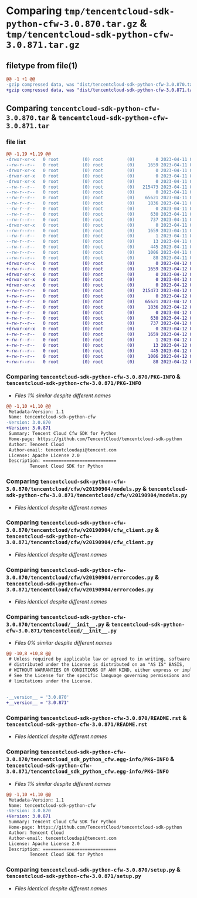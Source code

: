 # Comparing `tmp/tencentcloud-sdk-python-cfw-3.0.870.tar.gz` & `tmp/tencentcloud-sdk-python-cfw-3.0.871.tar.gz`

## filetype from file(1)

```diff
@@ -1 +1 @@
-gzip compressed data, was "dist/tencentcloud-sdk-python-cfw-3.0.870.tar", last modified: Tue Apr 11 03:26:15 2023, max compression
+gzip compressed data, was "dist/tencentcloud-sdk-python-cfw-3.0.871.tar", last modified: Wed Apr 12 00:19:16 2023, max compression
```

## Comparing `tencentcloud-sdk-python-cfw-3.0.870.tar` & `tencentcloud-sdk-python-cfw-3.0.871.tar`

### file list

```diff
@@ -1,19 +1,19 @@
-drwxr-xr-x   0 root         (0) root         (0)        0 2023-04-11 03:26:15.000000 tencentcloud-sdk-python-cfw-3.0.870/
--rw-r--r--   0 root         (0) root         (0)     1659 2023-04-11 03:26:15.000000 tencentcloud-sdk-python-cfw-3.0.870/PKG-INFO
-drwxr-xr-x   0 root         (0) root         (0)        0 2023-04-11 03:26:15.000000 tencentcloud-sdk-python-cfw-3.0.870/tencentcloud/
-drwxr-xr-x   0 root         (0) root         (0)        0 2023-04-11 03:26:15.000000 tencentcloud-sdk-python-cfw-3.0.870/tencentcloud/cfw/
-drwxr-xr-x   0 root         (0) root         (0)        0 2023-04-11 03:26:15.000000 tencentcloud-sdk-python-cfw-3.0.870/tencentcloud/cfw/v20190904/
--rw-r--r--   0 root         (0) root         (0)   215473 2023-04-11 03:26:14.000000 tencentcloud-sdk-python-cfw-3.0.870/tencentcloud/cfw/v20190904/models.py
--rw-r--r--   0 root         (0) root         (0)        0 2023-04-11 03:26:14.000000 tencentcloud-sdk-python-cfw-3.0.870/tencentcloud/cfw/v20190904/__init__.py
--rw-r--r--   0 root         (0) root         (0)    65621 2023-04-11 03:26:14.000000 tencentcloud-sdk-python-cfw-3.0.870/tencentcloud/cfw/v20190904/cfw_client.py
--rw-r--r--   0 root         (0) root         (0)     1836 2023-04-11 03:26:14.000000 tencentcloud-sdk-python-cfw-3.0.870/tencentcloud/cfw/v20190904/errorcodes.py
--rw-r--r--   0 root         (0) root         (0)        0 2023-04-11 03:26:14.000000 tencentcloud-sdk-python-cfw-3.0.870/tencentcloud/cfw/__init__.py
--rw-r--r--   0 root         (0) root         (0)      630 2023-04-11 03:26:14.000000 tencentcloud-sdk-python-cfw-3.0.870/tencentcloud/__init__.py
--rw-r--r--   0 root         (0) root         (0)      737 2023-04-11 03:26:14.000000 tencentcloud-sdk-python-cfw-3.0.870/README.rst
-drwxr-xr-x   0 root         (0) root         (0)        0 2023-04-11 03:26:15.000000 tencentcloud-sdk-python-cfw-3.0.870/tencentcloud_sdk_python_cfw.egg-info/
--rw-r--r--   0 root         (0) root         (0)     1659 2023-04-11 03:26:15.000000 tencentcloud-sdk-python-cfw-3.0.870/tencentcloud_sdk_python_cfw.egg-info/PKG-INFO
--rw-r--r--   0 root         (0) root         (0)        1 2023-04-11 03:26:15.000000 tencentcloud-sdk-python-cfw-3.0.870/tencentcloud_sdk_python_cfw.egg-info/dependency_links.txt
--rw-r--r--   0 root         (0) root         (0)       13 2023-04-11 03:26:15.000000 tencentcloud-sdk-python-cfw-3.0.870/tencentcloud_sdk_python_cfw.egg-info/top_level.txt
--rw-r--r--   0 root         (0) root         (0)      445 2023-04-11 03:26:15.000000 tencentcloud-sdk-python-cfw-3.0.870/tencentcloud_sdk_python_cfw.egg-info/SOURCES.txt
--rw-r--r--   0 root         (0) root         (0)     1006 2023-04-11 03:26:14.000000 tencentcloud-sdk-python-cfw-3.0.870/setup.py
--rw-r--r--   0 root         (0) root         (0)       88 2023-04-11 03:26:15.000000 tencentcloud-sdk-python-cfw-3.0.870/setup.cfg
+drwxr-xr-x   0 root         (0) root         (0)        0 2023-04-12 00:19:16.000000 tencentcloud-sdk-python-cfw-3.0.871/
+-rw-r--r--   0 root         (0) root         (0)     1659 2023-04-12 00:19:16.000000 tencentcloud-sdk-python-cfw-3.0.871/PKG-INFO
+drwxr-xr-x   0 root         (0) root         (0)        0 2023-04-12 00:19:16.000000 tencentcloud-sdk-python-cfw-3.0.871/tencentcloud/
+drwxr-xr-x   0 root         (0) root         (0)        0 2023-04-12 00:19:16.000000 tencentcloud-sdk-python-cfw-3.0.871/tencentcloud/cfw/
+drwxr-xr-x   0 root         (0) root         (0)        0 2023-04-12 00:19:16.000000 tencentcloud-sdk-python-cfw-3.0.871/tencentcloud/cfw/v20190904/
+-rw-r--r--   0 root         (0) root         (0)   215473 2023-04-12 00:19:16.000000 tencentcloud-sdk-python-cfw-3.0.871/tencentcloud/cfw/v20190904/models.py
+-rw-r--r--   0 root         (0) root         (0)        0 2023-04-12 00:19:16.000000 tencentcloud-sdk-python-cfw-3.0.871/tencentcloud/cfw/v20190904/__init__.py
+-rw-r--r--   0 root         (0) root         (0)    65621 2023-04-12 00:19:16.000000 tencentcloud-sdk-python-cfw-3.0.871/tencentcloud/cfw/v20190904/cfw_client.py
+-rw-r--r--   0 root         (0) root         (0)     1836 2023-04-12 00:19:16.000000 tencentcloud-sdk-python-cfw-3.0.871/tencentcloud/cfw/v20190904/errorcodes.py
+-rw-r--r--   0 root         (0) root         (0)        0 2023-04-12 00:19:16.000000 tencentcloud-sdk-python-cfw-3.0.871/tencentcloud/cfw/__init__.py
+-rw-r--r--   0 root         (0) root         (0)      630 2023-04-12 00:19:16.000000 tencentcloud-sdk-python-cfw-3.0.871/tencentcloud/__init__.py
+-rw-r--r--   0 root         (0) root         (0)      737 2023-04-12 00:19:16.000000 tencentcloud-sdk-python-cfw-3.0.871/README.rst
+drwxr-xr-x   0 root         (0) root         (0)        0 2023-04-12 00:19:16.000000 tencentcloud-sdk-python-cfw-3.0.871/tencentcloud_sdk_python_cfw.egg-info/
+-rw-r--r--   0 root         (0) root         (0)     1659 2023-04-12 00:19:16.000000 tencentcloud-sdk-python-cfw-3.0.871/tencentcloud_sdk_python_cfw.egg-info/PKG-INFO
+-rw-r--r--   0 root         (0) root         (0)        1 2023-04-12 00:19:16.000000 tencentcloud-sdk-python-cfw-3.0.871/tencentcloud_sdk_python_cfw.egg-info/dependency_links.txt
+-rw-r--r--   0 root         (0) root         (0)       13 2023-04-12 00:19:16.000000 tencentcloud-sdk-python-cfw-3.0.871/tencentcloud_sdk_python_cfw.egg-info/top_level.txt
+-rw-r--r--   0 root         (0) root         (0)      445 2023-04-12 00:19:16.000000 tencentcloud-sdk-python-cfw-3.0.871/tencentcloud_sdk_python_cfw.egg-info/SOURCES.txt
+-rw-r--r--   0 root         (0) root         (0)     1006 2023-04-12 00:19:16.000000 tencentcloud-sdk-python-cfw-3.0.871/setup.py
+-rw-r--r--   0 root         (0) root         (0)       88 2023-04-12 00:19:16.000000 tencentcloud-sdk-python-cfw-3.0.871/setup.cfg
```

### Comparing `tencentcloud-sdk-python-cfw-3.0.870/PKG-INFO` & `tencentcloud-sdk-python-cfw-3.0.871/PKG-INFO`

 * *Files 1% similar despite different names*

```diff
@@ -1,10 +1,10 @@
 Metadata-Version: 1.1
 Name: tencentcloud-sdk-python-cfw
-Version: 3.0.870
+Version: 3.0.871
 Summary: Tencent Cloud Cfw SDK for Python
 Home-page: https://github.com/TencentCloud/tencentcloud-sdk-python
 Author: Tencent Cloud
 Author-email: tencentcloudapi@tencent.com
 License: Apache License 2.0
 Description: ============================
         Tencent Cloud SDK for Python
```

### Comparing `tencentcloud-sdk-python-cfw-3.0.870/tencentcloud/cfw/v20190904/models.py` & `tencentcloud-sdk-python-cfw-3.0.871/tencentcloud/cfw/v20190904/models.py`

 * *Files identical despite different names*

### Comparing `tencentcloud-sdk-python-cfw-3.0.870/tencentcloud/cfw/v20190904/cfw_client.py` & `tencentcloud-sdk-python-cfw-3.0.871/tencentcloud/cfw/v20190904/cfw_client.py`

 * *Files identical despite different names*

### Comparing `tencentcloud-sdk-python-cfw-3.0.870/tencentcloud/cfw/v20190904/errorcodes.py` & `tencentcloud-sdk-python-cfw-3.0.871/tencentcloud/cfw/v20190904/errorcodes.py`

 * *Files identical despite different names*

### Comparing `tencentcloud-sdk-python-cfw-3.0.870/tencentcloud/__init__.py` & `tencentcloud-sdk-python-cfw-3.0.871/tencentcloud/__init__.py`

 * *Files 0% similar despite different names*

```diff
@@ -10,8 +10,8 @@
 # Unless required by applicable law or agreed to in writing, software
 # distributed under the License is distributed on an "AS IS" BASIS,
 # WITHOUT WARRANTIES OR CONDITIONS OF ANY KIND, either express or implied.
 # See the License for the specific language governing permissions and
 # limitations under the License.
 
 
-__version__ = '3.0.870'
+__version__ = '3.0.871'
```

### Comparing `tencentcloud-sdk-python-cfw-3.0.870/README.rst` & `tencentcloud-sdk-python-cfw-3.0.871/README.rst`

 * *Files identical despite different names*

### Comparing `tencentcloud-sdk-python-cfw-3.0.870/tencentcloud_sdk_python_cfw.egg-info/PKG-INFO` & `tencentcloud-sdk-python-cfw-3.0.871/tencentcloud_sdk_python_cfw.egg-info/PKG-INFO`

 * *Files 1% similar despite different names*

```diff
@@ -1,10 +1,10 @@
 Metadata-Version: 1.1
 Name: tencentcloud-sdk-python-cfw
-Version: 3.0.870
+Version: 3.0.871
 Summary: Tencent Cloud Cfw SDK for Python
 Home-page: https://github.com/TencentCloud/tencentcloud-sdk-python
 Author: Tencent Cloud
 Author-email: tencentcloudapi@tencent.com
 License: Apache License 2.0
 Description: ============================
         Tencent Cloud SDK for Python
```

### Comparing `tencentcloud-sdk-python-cfw-3.0.870/setup.py` & `tencentcloud-sdk-python-cfw-3.0.871/setup.py`

 * *Files identical despite different names*

